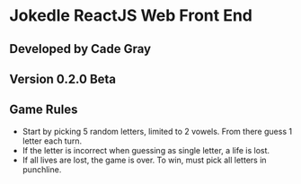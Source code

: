 # Jokedle ReactJS Web Front End

## Developed by Cade Gray

## Version 0.2.0 Beta

## Game Rules

- Start by picking 5 random letters, limited to 2 vowels. From there guess 1 letter each turn.
- If the letter is incorrect when guessing as single letter, a life is lost.
- If all lives are lost, the game is over. To win, must pick all letters in punchline.
